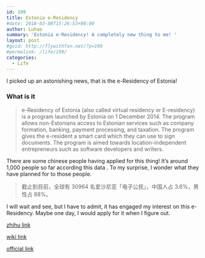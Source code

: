 ```yaml
---
id: 199
title: Estonia e-Residency
#date: 2018-03-08T15:26:53+00:00
author: Luhao
summary: 'Estonia e-Residency! A completely new thing to me! '
layout: post
#guid: http://flywithfan.net/?p=199
#permalink: /life/199/
categories:
  - Life
---
```

I picked up an astonishing news, that is the e-Residency of Estonia!

### What is it

> e-Residency of Estonia (also called virtual residency or E-residency) is a program launched by Estonia on 1 December 2014. The program allows non-Estonians access to Estonian services such as company formation, banking, payment processing, and taxation. The program gives the e-resident a smart card which they can use to sign documents. The program is aimed towards location-independent entrepreneurs such as software developers and writers. 

There are some chinese people having applied for this thing! It&#8217;s around 1,000 people so far according this data . To my surprise, I wonder what they have planned for to those people.

> 截止到目前，全球有 30964 名爱沙尼亚「电子公民」，中国人占 3.6%，男性占 88%。 

I will wait and see, but I have to admit, it has engaged my interest on this e-Residency. Maybe one day, I would apply for it when I figure out.

[zhihu link](https://www.zhihu.com/question/33551879)
  
[wiki link](https://en.wikipedia.org/wiki/E-Residency_of_Estonia)
  
[official link](https://e-resident.gov.ee/)